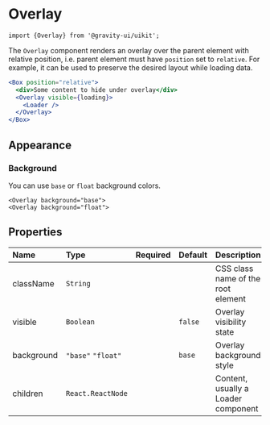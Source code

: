 <!--GITHUB_BLOCK-->

# Overlay

<!--/GITHUB_BLOCK-->

```tsx
import {Overlay} from '@gravity-ui/uikit';
```

The `Overlay` component renders an overlay over the parent element with relative position,
i.e. parent element must have `position` set to `relative`.
For example, it can be used to preserve the desired layout while loading data.

```jsx
<Box position="relative">
  <div>Some content to hide under overlay</div>
  <Overlay visible={loading}>
    <Loader />
  </Overlay>
</Box>
```

## Appearance

### Background

You can use `base` or `float` background colors.

<!--GITHUB_BLOCK-->

```tsx
<Overlay background="base">
<Overlay background="float">
```

<!--/GITHUB_BLOCK-->

## Properties

| Name       | Type               | Required | Default | Description                         |
| :--------- | :----------------- | :------: | :------ | :---------------------------------- |
| className  | `String`           |          |         | CSS class name of the root element  |
| visible    | `Boolean`          |          | `false` | Overlay visibility state            |
| background | `"base"` `"float"` |          | `base`  | Overlay background style            |
| children   | `React.ReactNode`  |          |         | Content, usually a Loader component |
